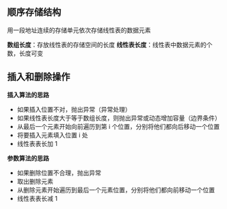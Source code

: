 ## 顺序存储结构
用一段地址连续的存储单元依次存储线性表的数据元素

**数组长度**：存放线性表的存储空间的长度
**线性表长度**：线性表中数据元素的个数，长度可变


## 插入和删除操作
**插入算法的思路**
- 如果插入位置不对，抛出异常（异常处理）
- 如果线性表长度大于等于数组长度，则抛出异常或动态增加容量（边界条件）
- 从最后一个元素开始向前遍历到第 i 个位置，分别将他们都向后移动一个位置
- 将要插入元素填入位置 i 处
- 线性表表长加 1

**参数算法的思路**
- 如果删除位置不合理，抛出异常
- 取出删除元素
- 从删除元素开始遍历到最后一个元素位置，分别将他们都向前移动一个位置
- 线性表表长减 1
